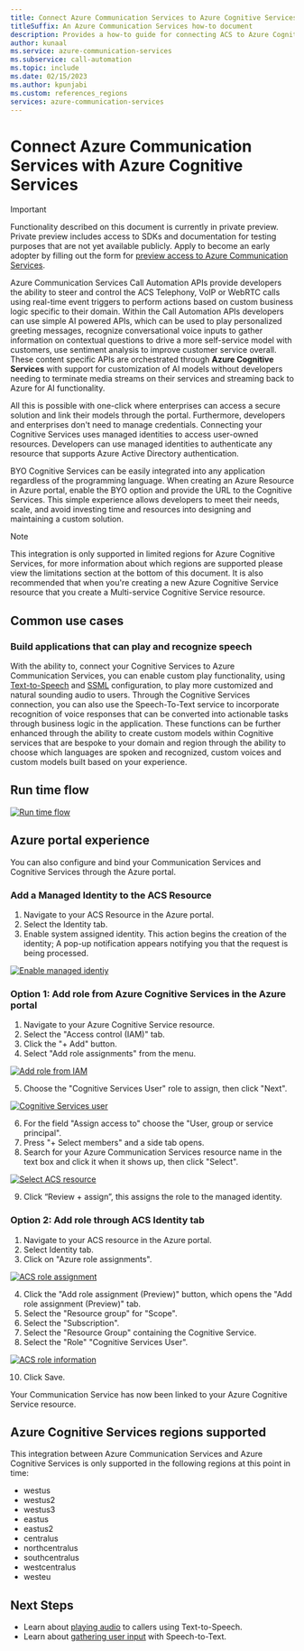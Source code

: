 ```yaml
---
title: Connect Azure Communication Services to Azure Cognitive Services
titleSuffix: An Azure Communication Services how-to document
description: Provides a how-to guide for connecting ACS to Azure Cognitive Services.
author: kunaal
ms.service: azure-communication-services
ms.subservice: call-automation
ms.topic: include
ms.date: 02/15/2023
ms.author: kpunjabi
ms.custom: references_regions
services: azure-communication-services
---
```


# Connect Azure Communication Services with Azure Cognitive Services

>[!IMPORTANT]
>Functionality described on this document is currently in private preview. Private preview includes access to SDKs and documentation for testing purposes that are not yet available publicly.
>Apply to become an early adopter by filling out the form for [preview access to Azure Communication Services](https://aka.ms/acs-tap-invite).


Azure Communication Services Call Automation APIs provide developers the ability to steer and control the ACS Telephony, VoIP or WebRTC calls using real-time event triggers to perform actions based on custom business logic specific to their domain. Within the Call Automation APIs developers can use simple AI powered APIs, which can be used to play personalized greeting messages, recognize conversational voice inputs to gather information on contextual questions to drive a more self-service model with customers, use sentiment analysis to improve customer service overall. These content specific APIs are orchestrated through **Azure Cognitive Services** with support for customization of AI models without developers needing to terminate media streams on their services and streaming back to Azure for AI functionality. 

All this is possible with one-click where enterprises can access a secure solution and link their models through the portal. Furthermore, developers and enterprises don't need to manage credentials. Connecting your Cognitive Services uses managed identities to access user-owned resources. Developers can use managed identities to authenticate any resource that supports Azure Active Directory authentication.

BYO Cognitive Services can be easily integrated into any application regardless of the programming language. When creating an Azure Resource in Azure portal, enable the BYO option and provide the URL to the Cognitive Services. This simple experience allows developers to meet their needs, scale, and avoid investing time and resources into designing and maintaining a custom solution.

> [!NOTE]
> This integration is only supported in limited regions for Azure Cognitive Services, for more information about which regions are supported please view the limitations section at the bottom of this document. It is also recommended that when you're creating a new Azure Cognitive Service resource that you create a Multi-service Cognitive Service resource.

## Common use cases

### Build applications that can play and recognize speech 

With the ability to, connect your Cognitive Services to Azure Communication Services, you can enable custom play functionality, using [Text-to-Speech](../../../../articles/cognitive-services/Speech-Service/text-to-speech.md) and [SSML](../../../../articles/cognitive-services/Speech-Service/speech-synthesis-markup.md) configuration, to play more customized and natural sounding audio to users. Through the Cognitive Services connection, you can also use the Speech-To-Text service to incorporate recognition of voice responses that can be converted into actionable tasks through business logic in the application. These functions can be further enhanced through the ability to create custom models within Cognitive services that are bespoke to your domain and region through the ability to choose which languages are spoken and recognized, custom voices and custom models built based on your experience. 

## Run time flow
[![Run time flow](./media/run-time-flow.png)](./media/run-time-flow.png#lightbox)

## Azure portal experience
You can also configure and bind your Communication Services and Cognitive Services through the Azure portal. 

### Add a Managed Identity to the ACS Resource 

1. Navigate to your ACS Resource in the Azure portal.
2. Select the Identity tab.
3. Enable system assigned identity.  This action begins the creation of the identity; A pop-up notification appears notifying you that the request is being processed.

[![Enable managed identiy](./media/enable-system-identity.png)](./media/enable-system-identity.png#lightbox)

### Option 1: Add role from Azure Cognitive Services in the Azure portal
1. Navigate to your Azure Cognitive Service resource.
2. Select the "Access control (IAM)" tab.
3. Click the "+ Add" button.
4. Select "Add role assignments" from the menu.

[![Add role from IAM](./media/add-role.png)](./media/add-role.png#lightbox)

5. Choose the "Cognitive Services User" role to assign, then click "Next".

[![Cognitive Services user](./media/cognitive-service-user.png)](./media/cognitive-service-user.png#lightbox)

6. For the field "Assign access to" choose the "User, group or service principal".
7. Press "+ Select members" and a side tab opens.
8. Search for your Azure Communication Services resource name in the text box and click it when it shows up, then click "Select".

[![Select ACS resource](./media/select-acs-resource.png)](./media/select-acs-resource.png#lightbox)

9. Click “Review + assign”, this assigns the role to the managed identity.

### Option 2: Add role through ACS Identity tab

1. Navigate to your ACS resource in the Azure portal.
2. Select Identity tab.
3. Click on "Azure role assignments".

[![ACS role assignment](./media/add-role-acs.png)](./media/add-role-acs.png#lightbox)

4.  Click the "Add role assignment (Preview)" button, which opens the "Add role assignment (Preview)" tab.
5.  Select the "Resource group" for "Scope".
6.  Select the "Subscription".
7.  Select the "Resource Group" containing the Cognitive Service. 
8.  Select the "Role" "Cognitive Services User".

[![ACS role information](./media/acs-roles-cognitive-services.png)](./media/acs-roles-cognitive-services.png#lightbox)

10.  Click Save.

Your Communication Service has now been linked to your Azure Cognitive Service resource. 

## Azure Cognitive Services regions supported

This integration between Azure Communication Services and Azure Cognitive Services is only supported in the following regions at this point in time:
- westus
- westus2
- westus3
- eastus
- eastus2
- centralus
- northcentralus
- southcentralus
- westcentralus
- westeu

## Next Steps
- Learn about [playing audio](../../concepts/call-automation/play-ai-action.md) to callers using Text-to-Speech.
- Learn about [gathering user input](../../concepts/call-automation/recognize-ai-action.md) with Speech-to-Text.
